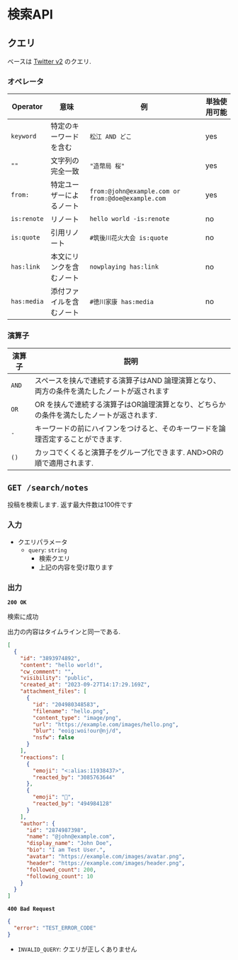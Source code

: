 # 検索API

## クエリ

ベースは [Twitter v2](https://zenn.dev/mamushi/articles/twitter_search_query)
のクエリ.

### オペレータ

| Operator    | 意味                     | 例                                                | 単独使用可能 |
| ----------- | ------------------------ | ------------------------------------------------- | ------------ |
| `keyword`   | 特定のキーワードを含む   | `松江 AND どこ`                                   | yes          |
| `""`        | 文字列の完全一致         | `"造幣局 桜"`                                     | yes          |
| `from:`     | 特定ユーザーによるノート | `from:@john@example.com or from:@doe@example.com` | yes          |
| `is:renote` | リノート                 | `hello world -is:renote`                          | no           |
| `is:quote`  | 引用リノート             | `#筑後川花火大会 is:quote`                        | no           |
| `has:link`  | 本文にリンクを含むノート | `nowplaying has:link`                             | no           |
| `has:media` | 添付ファイルを含むノート | `#徳川家康 has:media`                             | no           |

### 演算子

| 演算子 | 説明                                                                                       |
| ------ | ------------------------------------------------------------------------------------------ |
| `AND`  | スペースを挟んで連続する演算子はAND 論理演算となり、両方の条件を満たしたノートが返されます |
| `OR`   | OR を挟んで連続する演算子はOR論理演算となり、どちらかの条件を満たしたノートが返されます.   |
| `-`    | キーワードの前にハイフンをつけると、そのキーワードを論理否定することができます.            |
| `()`   | カッコでくくると演算子をグループ化できます. AND>ORの順で適用されます.                      |

## `GET /search/notes`

投稿を検索します. 返す最大件数は100件です

### 入力

- クエリパラメータ
  - `query`: `string`
    - 検索クエリ
    - 上記の内容を受け取ります

### 出力

**`200 OK`**

検索に成功

出力の内容はタイムラインと同一である.

```json
[
  {
    "id": "3893974892",
    "content": "hello world!",
    "cw_comment": "",
    "visibility": "public",
    "created_at": "2023-09-27T14:17:29.169Z",
    "attachment_files": [
      {
        "id": "204980348583",
        "filename": "hello.png",
        "content_type": "image/png",
        "url": "https://example.com/images/hello.png",
        "blur": "eoig:woi!our@nj/d",
        "nsfw": false
      }
    ],
    "reactions": [
      {
        "emoji": "<:alias:11938437>",
        "reacted_by": "3085763644"
      },
      {
        "emoji": "🎉",
        "reacted_by": "494984128"
      }
    ],
    "author": {
      "id": "2874987398",
      "name": "@john@example.com",
      "display_name": "John Doe",
      "bio": "I am Test User.",
      "avatar": "https://example.com/images/avatar.png",
      "header": "https://example.com/images/header.png",
      "followed_count": 200,
      "following_count": 10
    }
  }
]
```

**`400 Bad Request`**

```json
{
  "error": "TEST_ERROR_CODE"
}
```

- `INVALID_QUERY`: クエリが正しくありません
